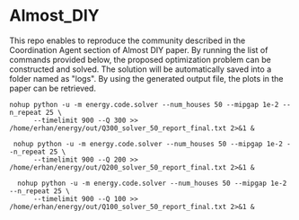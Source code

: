 # Almost_DIY


This repo enables to reproduce the community described in the Coordination Agent section of Almost DIY paper. By running the list of commands provided below, the proposed optimization problem can be constructed and solved. The solution will be automatically saved into a folder named as "logs". By using the generated output file, the plots in the paper can be retrieved.

```
nohup python -u -m energy.code.solver --num_houses 50 --mipgap 1e-2 --n_repeat 25 \
      --timelimit 900 --Q 300 >> /home/erhan/energy/out/Q300_solver_50_report_final.txt 2>&1 &
  
 nohup python -u -m energy.code.solver --num_houses 50 --mipgap 1e-2 --n_repeat 25 \
      --timelimit 900 --Q 200 >> /home/erhan/energy/out/Q200_solver_50_report_final.txt 2>&1 &
  
  nohup python -u -m energy.code.solver --num_houses 50 --mipgap 1e-2 --n_repeat 25 \
      --timelimit 900 --Q 100 >> /home/erhan/energy/out/Q100_solver_50_report_final.txt 2>&1 &
```  
  
  

